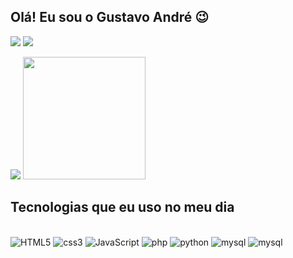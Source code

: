 
## Olá! Eu sou o Gustavo André 😉
<a href="https://www.linkedin.com/in/gustavo-andr3/" target="_blank"><img src="https://img.shields.io/badge/-LinkedIn-%230077B5?style=for-the-badge&logo=linkedin&logoColor=white" target="_blank"></a>
<a href = "mailto:soaresgustavoans@gmail.com"><img src="https://img.shields.io/badge/-Gmail-%23333?style=for-the-badge&logo=gmail&logoColor=white" target="_blank"></a>

<div id="dashboard">
<img src="https://github-readme-stats.vercel.app/api?username=gustavoandredev&show_icons=true&theme=dracula">
<img height="196cm" src="https://github-readme-stats.vercel.app/api/top-langs/?username=gustavoandredev&show_icons=true&theme=dracula">
</div>

## Tecnologias que eu uso no meu dia

<div style="display: inline_block;"><br/>
    <img alt="HTML5" src="https://img.shields.io/badge/HTML5-E34F26?style=for-the-badge&logo=html5&logoColor=white">
    <img alt="css3" src="https://img.shields.io/badge/CSS3-1572B6?style=for-the-badge&logo=css3&logoColor=white">
    <img alt="JavaScript" src="https://img.shields.io/badge/JavaScript-F7DF1E?style=for-the-badge&logo=javascript&logoColor=black">
    <img alt="php" src="https://img.shields.io/badge/PHP-777BB4?style=for-the-badge&logo=php&logoColor=white">
    <img alt="python" src="https://img.shields.io/badge/Python-3776AB?style=for-the-badge&logo=python&logoColor=white">
    <img alt="mysql" src="https://img.shields.io/badge/MySQL-00000F?style=for-the-badge&logo=mysql&logoColor=white">
    <img alt="mysql" src="https://img.shields.io/badge/Node.js-43853D?style=for-the-badge&logo=node.js&logoColor=white">

</div>
